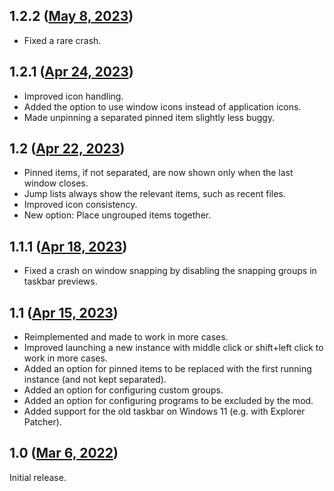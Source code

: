 ## 1.2.2 ([May 8, 2023](https://github.com/ramensoftware/windhawk-mods/blob/fe7c3b4be6113f48dcdd876ed401e5ce104335da/mods/taskbar-grouping.wh.cpp))

* Fixed a rare crash.

## 1.2.1 ([Apr 24, 2023](https://github.com/ramensoftware/windhawk-mods/blob/59bcbf7c877ecdd7a5b70216e989489f899e7a80/mods/taskbar-grouping.wh.cpp))

* Improved icon handling.
* Added the option to use window icons instead of application icons.
* Made unpinning a separated pinned item slightly less buggy.

## 1.2 ([Apr 22, 2023](https://github.com/ramensoftware/windhawk-mods/blob/f472d07a9c4fc0cf94c18fde2a52570b6fbd82f2/mods/taskbar-grouping.wh.cpp))

* Pinned items, if not separated, are now shown only when the last window closes.
* Jump lists always show the relevant items, such as recent files.
* Improved icon consistency.
* New option: Place ungrouped items together.

## 1.1.1 ([Apr 18, 2023](https://github.com/ramensoftware/windhawk-mods/blob/3ba4830923ea4d304c20a50f41b49a8bff6f47d8/mods/taskbar-grouping.wh.cpp))

* Fixed a crash on window snapping by disabling the snapping groups in taskbar previews.

## 1.1 ([Apr 15, 2023](https://github.com/ramensoftware/windhawk-mods/blob/2931b75955e2e4db928760c5c29fb3048c4e6f7e/mods/taskbar-grouping.wh.cpp))

* Reimplemented and made to work in more cases.
* Improved launching a new instance with middle click or shift+left click to work in more cases.
* Added an option for pinned items to be replaced with the first running instance (and not kept separated).
* Added an option for configuring custom groups.
* Added an option for configuring programs to be excluded by the mod.
* Added support for the old taskbar on Windows 11 (e.g. with Explorer Patcher).

## 1.0 ([Mar 6, 2022](https://github.com/ramensoftware/windhawk-mods/blob/85322d8095db39e00abcd70168b490c9602c43d4/mods/taskbar-grouping.wh.cpp))

Initial release.
